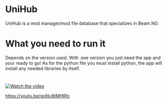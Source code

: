 # UniHub
UniHub is a mod manager/mod file database that specializes in Beam.NG
# What you need to run it
Depends on the version used. With .exe version you just need the app and your ready to go! As for the python file you must install python, the app will install any needed libraries by itself.
#
#
[![Watch the video](https://i.imgur.com/vKb2F1B.png)](https://youtu.be/goNv8tMHRfc)

https://youtu.be/goNv8tMHRfc
